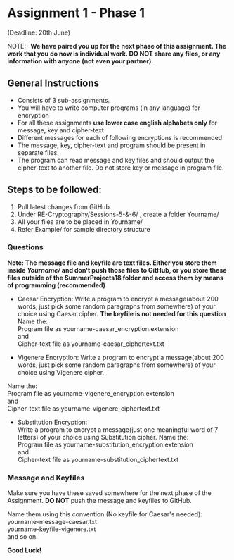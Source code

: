 # Assignment 1 - Phase 1
(Deadline: 20th June)

NOTE:- **We have paired you up for the next phase of this assignment. The work that you do now is individual work. DO NOT share any files, or any information with anyone (not even your partner).**

## General Instructions
- Consists of 3 sub-assignments.
- You will have to write computer programs (in any language) for encryption
- For all these assignments **use lower case english alphabets only** for message, key and cipher-text 
- Different messages for each of following encryptions is recommended.
- The message, key, cipher-text and program should be present in separate files. 
- The program can read message and key files and should output the cipher-text to another file. Do not store key or message in program file. 

## Steps to be followed:
1. Pull latest changes from GitHub.
2. Under RE-Cryptography/Sessions-5-&-6/ , create a folder Yourname/
3. All your files are to be placed in Yourname/
4. Refer Example/ for sample directory structure

### Questions

**Note: The message file and keyfile are text files. Either you store them inside _Yourname/_ and don't push those files to GitHub, or 
you store these files outside of the SummerProjects18 folder and access them by means of programming (recommended)**

- Caesar Encryption:
Write a program to encrypt a message(about 200 words, just pick some random paragraphs from somewhere) of your choice using Caesar cipher.
**The keyfile is not needed for this question** 
Name the:   
Program file as  yourname-caesar_encryption.extension  
and  
Cipher-text file as yourname-caesar_ciphertext.txt  



- Vigenere Encryption: 
Write a program to encrypt a message(about 200 words, just pick some random paragraphs from somewhere) of your choice using Vigenere cipher. 

Name the:   
Program file as yourname-vigenere_encryption.extension  
and  
Cipher-text file as yourname-vigenere_ciphertext.txt  

- Substitution Encryption:  
Write a program to encrypt a message(just one meaningful word of 7 letters) of your choice using Substitution cipher. 
Name the:  
Program file as yourname-substitution_encryption.extension    
and     
Cipher-text file as yourname-substitution_ciphertext.txt  


### Message and Keyfiles

Make sure you have these saved somewhere for the next phase of the Assignment. **DO NOT** push the message and keyfiles to GitHub.  

Name them using this convention (No keyfile for Caesar's needed):  
yourname-message-caesar.txt  
yourname-keyfile-vigenere.txt  
and so on.  

**Good Luck!**
